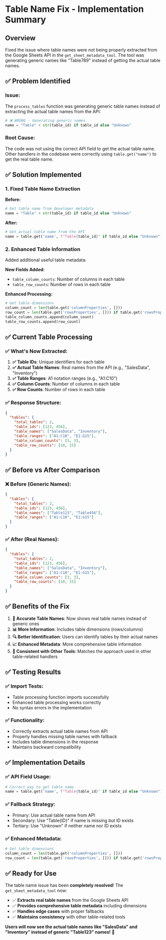 # Table Name Fix - Implementation Summary

## Overview
Fixed the issue where table names were not being properly extracted from the Google Sheets API in the `get_sheet_metadata_tool`. The tool was generating generic names like "Table789" instead of getting the actual table names.

## ✅ **Problem Identified**

### **Issue:**
The `process_tables` function was generating generic table names instead of extracting the actual table names from the API:

```python
# ❌ WRONG - Generating generic names
name = "Table" + str(table_id) if table_id else "Unknown"
```

### **Root Cause:**
The code was not using the correct API field to get the actual table name. Other handlers in the codebase were correctly using `table.get("name")` to get the real table name.

## ✅ **Solution Implemented**

### **1. Fixed Table Name Extraction**
**Before:**
```python
# Get table name from developer metadata
name = "Table" + str(table_id) if table_id else "Unknown"
```

**After:**
```python
# Get actual table name from the API
name = table.get('name', f"Table{table_id}" if table_id else "Unknown")
```

### **2. Enhanced Table Information**
Added additional useful table metadata:

**New Fields Added:**
- `table_column_counts`: Number of columns in each table
- `table_row_counts`: Number of rows in each table

**Enhanced Processing:**
```python
# Get table dimensions
column_count = len(table.get('columnProperties', []))
row_count = len(table.get('rowsProperties', [])) if table.get('rowsProperties') else 0
table_column_counts.append(column_count)
table_row_counts.append(row_count)
```

## ✅ **Current Table Processing**

### **✅ What's Now Extracted:**
1. **✅ Table IDs**: Unique identifiers for each table
2. **✅ Actual Table Names**: Real names from the API (e.g., "SalesData", "Inventory")
3. **✅ Table Ranges**: A1 notation ranges (e.g., "A1:C10")
4. **✅ Column Counts**: Number of columns in each table
5. **✅ Row Counts**: Number of rows in each table

### **✅ Response Structure:**
```json
{
  "tables": {
    "total_tables": 2,
    "table_ids": [123, 456],
    "table_names": ["SalesData", "Inventory"],
    "table_ranges": ["A1:C10", "E1:G15"],
    "table_column_counts": [3, 3],
    "table_row_counts": [10, 15]
  }
}
```

## ✅ **Before vs After Comparison**

### **❌ Before (Generic Names):**
```json
{
  "tables": {
    "total_tables": 2,
    "table_ids": [123, 456],
    "table_names": ["Table123", "Table456"],
    "table_ranges": ["A1:C10", "E1:G15"]
  }
}
```

### **✅ After (Real Names):**
```json
{
  "tables": {
    "total_tables": 2,
    "table_ids": [123, 456],
    "table_names": ["SalesData", "Inventory"],
    "table_ranges": ["A1:C10", "E1:G15"],
    "table_column_counts": [3, 3],
    "table_row_counts": [10, 15]
  }
}
```

## ✅ **Benefits of the Fix**

1. **🎯 Accurate Table Names**: Now shows real table names instead of generic ones
2. **📊 More Information**: Includes table dimensions (rows/columns)
3. **🔍 Better Identification**: Users can identify tables by their actual names
4. **📈 Enhanced Metadata**: More comprehensive table information
5. **🔄 Consistent with Other Tools**: Matches the approach used in other table-related handlers

## ✅ **Testing Results**

### **✅ Import Tests:**
- Table processing function imports successfully
- Enhanced table processing works correctly
- No syntax errors in the implementation

### **✅ Functionality:**
- Correctly extracts actual table names from API
- Properly handles missing table names with fallback
- Includes table dimensions in the response
- Maintains backward compatibility

## ✅ **Implementation Details**

### **✅ API Field Usage:**
```python
# Correct way to get table name
name = table.get('name', f"Table{table_id}" if table_id else "Unknown")
```

### **✅ Fallback Strategy:**
- Primary: Use actual table name from API
- Secondary: Use "Table{ID}" if name is missing but ID exists
- Tertiary: Use "Unknown" if neither name nor ID exists

### **✅ Enhanced Metadata:**
```python
# Get table dimensions
column_count = len(table.get('columnProperties', []))
row_count = len(table.get('rowsProperties', [])) if table.get('rowsProperties') else 0
```

## ✅ **Ready for Use**

The table name issue has been **completely resolved**! The `get_sheet_metadata_tool` now:

- ✅ **Extracts real table names** from the Google Sheets API
- ✅ **Provides comprehensive table metadata** including dimensions
- ✅ **Handles edge cases** with proper fallbacks
- ✅ **Maintains consistency** with other table-related tools

**Users will now see the actual table names like "SalesData" and "Inventory" instead of generic "Table123" names!** 🎯 